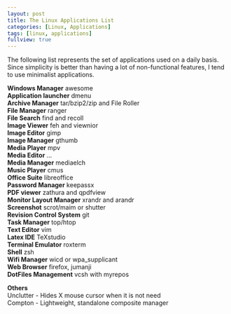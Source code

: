 ```yaml
---
layout: post
title: The Linux Applications List
categories: [Linux, Applications]
tags: [linux, applications]
fullview: true
---
```


The following list represents the set of applications used on a daily basis.
Since simplicity is better than having a lot of non-functional features, I tend to use minimalist applications.

**Windows Manager** awesome  
**Application launcher** dmenu  
**Archive Manager** tar/bzip2/zip and File Roller  
**File Manager** ranger  
**File Search** find and recoll  
**Image Viewer** feh and viewnior  
**Image Editor** gimp  
**Image Manager** gthumb  
**Media Player** mpv  
**Media Editor** ...  
**Media Manager** mediaelch  
**Music Player** cmus  
**Office Suite** libreoffice  
**Password Manager** keepassx  
**PDF viewer** zathura and qpdfview  
**Monitor Layout Manager** xrandr and arandr  
**Screenshot** scrot/maim or shutter  
**Revision Control System** git  
**Task Manager** top/htop  
**Text Editor** vim  
**Latex IDE** TeXstudio  
**Terminal Emulator** roxterm  
**Shell** zsh  
**Wifi Manager** wicd or wpa_supplicant  
**Web Browser** firefox, jumanji  
**DotFiles Management** vcsh with myrepos  

**Others**  
Unclutter - Hides X mouse cursor when it is not need  
Compton - Lightweight, standalone composite manager
